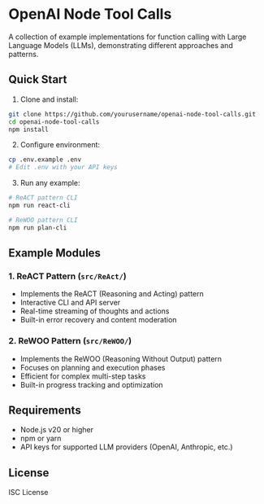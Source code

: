 # OpenAI Node Tool Calls

A collection of example implementations for function calling with Large Language Models (LLMs), demonstrating different approaches and patterns.

## Quick Start

1. Clone and install:

```bash
git clone https://github.com/yourusername/openai-node-tool-calls.git
cd openai-node-tool-calls
npm install
```

2. Configure environment:

```bash
cp .env.example .env
# Edit .env with your API keys
```

3. Run any example:

```bash
# ReACT pattern CLI
npm run react-cli

# ReWOO pattern CLI
npm run plan-cli
```

## Example Modules

### 1. ReACT Pattern (`src/ReAct/`)

- Implements the ReACT (Reasoning and Acting) pattern
- Interactive CLI and API server
- Real-time streaming of thoughts and actions
- Built-in error recovery and content moderation

### 2. ReWOO Pattern (`src/ReWOO/`)

- Implements the ReWOO (Reasoning Without Output) pattern
- Focuses on planning and execution phases
- Efficient for complex multi-step tasks
- Built-in progress tracking and optimization

## Requirements

- Node.js v20 or higher
- npm or yarn
- API keys for supported LLM providers (OpenAI, Anthropic, etc.)

## License

ISC License
